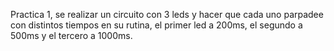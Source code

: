 Practica 1, se realizar un circuito con 3 leds y hacer que cada uno parpadee
con distintos tiempos en su rutina, el primer led a 200ms, el segundo a 500ms
y el tercero a 1000ms.
